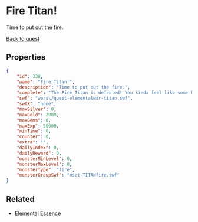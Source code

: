 # Fire Titan!

Time to put out the fire.

[Back to quest](../quests.md)

## Properties

```json
{
    "id": 338,
    "name": "Fire Titan!",
    "description": "Time to put out the fire.",
    "complete": "The Fire Titan is defeated! You kinda feel like some BBQ now...",
    "swf": "wars\/quest-elementalwar-titan.swf",
    "swfX": "none",
    "maxSilver": 0,
    "maxGold": 2000,
    "maxGems": 0,
    "maxExp": 50000,
    "minTime": 0,
    "counter": 0,
    "extra": "",
    "dailyIndex": 0,
    "dailyReward": 0,
    "monsterMinLevel": 0,
    "monsterMaxLevel": 0,
    "monsterType": "fire",
    "monsterGroupSwf": "mset-TITANfire.swf"
}
```

## Related

- [Elemental Essence](../items/864-elemental-essence.md)

